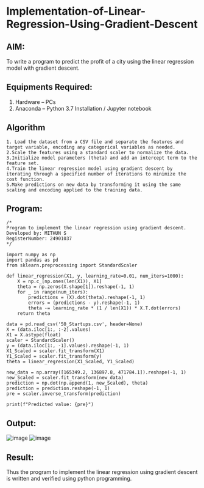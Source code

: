 # Implementation-of-Linear-Regression-Using-Gradient-Descent

## AIM:
To write a program to predict the profit of a city using the linear regression model with gradient descent.

## Equipments Required:
1. Hardware – PCs
2. Anaconda – Python 3.7 Installation / Jupyter notebook

## Algorithm
```
1. Load the dataset from a CSV file and separate the features and target variable, encoding any categorical variables as needed.
2.Scale the features using a standard scaler to normalize the data.
3.Initialize model parameters (theta) and add an intercept term to the feature set.
4.Train the linear regression model using gradient descent by iterating through a specified number of iterations to minimize the cost function.
5.Make predictions on new data by transforming it using the same scaling and encoding applied to the training data. 
```
## Program:
```
/*
Program to implement the linear regression using gradient descent.
Developed by: MITHUN S
RegisterNumber: 24901037
*/
```
```
import numpy as np
import pandas as pd
from sklearn.preprocessing import StandardScaler

def linear_regression(X1, y, learning_rate=0.01, num_iters=1000):
    X = np.c_[np.ones(len(X1)), X1]
    theta = np.zeros(X.shape[1]).reshape(-1, 1)
    for _ in range(num_iters):
        predictions = (X).dot(theta).reshape(-1, 1)
        errors = (predictions - y).reshape(-1, 1)
        theta -= learning_rate * (1 / len(X1)) * X.T.dot(errors)
    return theta

data = pd.read_csv('50_Startups.csv', header=None)
X = (data.iloc[1:, :-2].values)
X1 = X.astype(float)
scaler = StandardScaler()
y = (data.iloc[1:, -1].values).reshape(-1, 1)
X1_Scaled = scaler.fit_transform(X1)
Y1_Scaled = scaler.fit_transform(y)
theta = linear_regression(X1_Scaled, Y1_Scaled)

new_data = np.array([165349.2, 136897.8, 471784.1]).reshape(-1, 1)
new_Scaled = scaler.fit_transform(new_data)
prediction = np.dot(np.append(1, new_Scaled), theta)
prediction = prediction.reshape(-1, 1)
pre = scaler.inverse_transform(prediction)

print(f"Predicted value: {pre}")
```

## Output:
![image](https://github.com/user-attachments/assets/7f789801-c296-4e77-b244-8c0a80deb7d6)
![image](https://github.com/user-attachments/assets/9f305b2d-e3e2-407a-a010-1521dcf8724a)



## Result:
Thus the program to implement the linear regression using gradient descent is written and verified using python programming.
